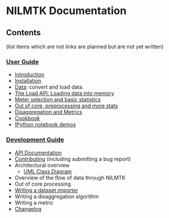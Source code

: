 # NILMTK Documentation

## Contents

(list items which are not links are planned but are not yet written)

### [User Guide](https://github.com/nilmtk/nilmtk/tree/master/docs/manual/user_guide)

* [Introduction](https://github.com/nilmtk/nilmtk/blob/master/README.md)
* [Installation](https://github.com/nilmtk/nilmtk/blob/master/docs/manual/user_guide/install.md)
* [Data](https://github.com/nilmtk/nilmtk/blob/master/docs/manual/user_guide/data.ipynb): convert and load data.
* [The Load API: Loading data into memory](https://github.com/nilmtk/nilmtk/blob/master/docs/manual/user_guide/loading_data_into_memory.ipynb)
* [Meter selection and basic statistics](https://github.com/nilmtk/nilmtk/blob/master/docs/manual/user_guide/elecmeter_and_metergroup.ipynb)
* [Out of core, preprocessing and more stats](https://github.com/nilmtk/nilmtk/blob/master/docs/manual/user_guide/pipeline_preprocessing_more_stats.ipynb)
* [Disaggregation and Metrics](https://github.com/nilmtk/nilmtk/blob/master/docs/manual/user_guide/disaggregation_and_metrics.ipynb)
* [Cookbook](https://github.com/nilmtk/nilmtk/blob/master/docs/manual/user_guide/cookbook.md)
* [IPython notebook demos](https://github.com/nilmtk/nilmtk/tree/master/notebooks)

### [Development Guide](https://github.com/nilmtk/nilmtk/tree/master/docs/manual/development_guide)

* [API Documentation](http://nilmtk.github.io/nilmtk/master/index.html)
* [Contributing](https://github.com/nilmtk/nilmtk/blob/master/docs/manual/development_guide/contributing.md)  (including submitting a bug report)
* Architectural overview
  * [UML Class Diagram](https://raw.githubusercontent.com/nilmtk/writing/master/figures/NILMTK_UML.png)
* Overview of the flow of data through NILMTK
* Out of core processing
* [Writing a dataset importer](https://github.com/nilmtk/nilmtk/blob/master/docs/manual/development_guide/writing_a_dataset_converter.md)
* Writing a disaggregation algorithm
* Writing a metric
* [Changelog](https://github.com/nilmtk/nilmtk/blob/master/docs/manual/development_guide/changelog.md)

